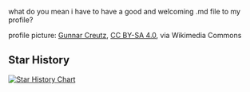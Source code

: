 what do you mean i have to have a good and welcoming .md file to my profile?

profile picture: <a href="https://commons.wikimedia.org/wiki/File:Dead_rat_(Rattus_norvegicus)_in_Falk%C3%B6ping_0954.jpg">Gunnar Creutz</a>, <a href="https://creativecommons.org/licenses/by-sa/4.0">CC BY-SA 4.0</a>, via Wikimedia Commons

## Star History

<a href="https://www.star-history.com/#SzChurros/C-Roughly&Date">
 <picture>
   <source media="(prefers-color-scheme: dark)" srcset="https://api.star-history.com/svg?repos=SzChurros/C-Roughly&type=Date&theme=dark" />
   <source media="(prefers-color-scheme: light)" srcset="https://api.star-history.com/svg?repos=SzChurros/C-Roughly&type=Date" />
   <img alt="Star History Chart" src="https://api.star-history.com/svg?repos=SzChurros/C-Roughly&type=Date" />
 </picture>
</a>

